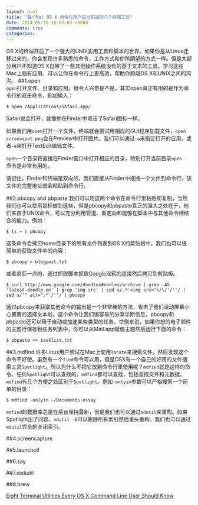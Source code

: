 ```yaml
---
layout: post
title: "每个Mac OS X 命令行用户应当知道的八个终端工具"
date: 2014-05-16 10:07:03 +0800
comments: true
categories: 
---
```

OS X的终端开启了一个强大的UNIX实用工具和脚本的世界。如果你是从Linux迁移过来的，你会发现许多熟悉的命令，工作方式和你所期望的方式一样。但是大部分用户不知道OS X自带了一些其他操作系统没有的基于文本的工具。学习这些Mac上独有应用，可以让你在命令行上更高效，帮助你跨越OS X和UNIX之间的鸿沟。
##1.open   
`open`打开文件、目录和应用。很令人兴奋是不是，其实open真正有用的是作为命令行的双击命令，例如输入：

```
$ open /Applications/Safari.app/
```
Safari就会打开，就像你在Finder中双击了Safari图标一样。

如果我们用`open`打开一个文件，终端就会尝试用相应的GUI程序加载文件，`open screenspot.png`会在Preview中打开图片。我们可以通过`-a`来指定打开的应用，或者`-e`来打开TextEdit编辑文件。

`open`一个目录将直接在Finder窗口中打开相应的目录，特别打开当前目录`open .`命令是非常有用的。

请记住，Finder和终端是双向的，我们直接从Finder中拖拽一个文件到命令行，该文件的完整地址就会粘贴到命令行。

##2.pbcopy and pbpaste
我们可以用这两个命令在命令行里粘贴和复制，当然我们也可以使用鼠标做到这些，但是pbcopy和pbpaste真正的强大之处在于，他们来自于UNIX命令，可以充分利用管道、重定向和能够在脚本中与其他命令相结合的能力。例如：

```
$ ls ~ | pbcopy
```
这条命令会拷贝home目录下的所有文件列表到OS X的剪贴板中。我们也可以很简单的获取文件中的内容：

```
$ pbcopy < blogpost.txt
```
或者疯狂一点的，通过抓取脚本抓取Google涂鸦的连接然后拷贝到剪贴板。

```
$ curl http://www.google.com/doodles#oodles/archive | grep -A5 'latest-doodle on' | grep 'img src' | sed s/.*'<img src="\/\/'/''/ | sed s/'" alt=".*'/''/ | pbcopy
```
通过pbcopy来获取其他命令的输出是一个非常棒的方法，省去了我们滚动屏幕小心翼翼的选择文本啦。这个命令让我们很容易的分享诊断信息。pbcopy和pbpaste还可以用于自动或加速某些类型的任务。举例来说，如果你想的电子邮件的主题行保存到任务列表中，你可以从Mail.app赋值主题然后运行下面的命令：

```
$ pbpaste >> tasklist.txt
```
##3.mdfind
许多Linux用户尝试在Mac上使用`lacate`来搜索文件，然后发现这个命令不好使。虽然有一个`find`命令可以用，但是OSX有一个自己的好用的文件搜索工具`Spotlight`。所以为什么不把它放到命令行里使用呢？`mdfind`就是这样的命令。任何`Spotlight`可以查找的，`mdfind`都可以查找，包括查找文件和元数据。`mdfind`有几个方便之处区别于`Spotlight`。例如`-onlyin`参数可以严格搜索一个简单的目录：

```
$ mdfind -onlyin ~/Documents essay
```
`mdfind`的数据库总是在后台保持最新，但是我们也可以通过`mdutil`来重构。如果Spotlight出了问题，`mdutil -E`可以删除所有索引然后重头重构。我们也可以通过`mdutil`完全的关闭索引。

##4.screencapture

##5.launchctl

##6.say

##7.diskutil

##8.brew


[Eight Terminal Utilities Every OS X Command Line User Should Know](http://www.mitchchn.me/2014/os-x-terminal/)


